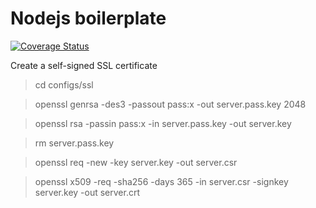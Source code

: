 # Nodejs boilerplate
[![Coverage Status](https://coveralls.io/repos/github/duysmile/node-js-boilerplate/badge.svg?branch=master)](https://coveralls.io/github/duysmile/node-js-boilerplate?branch=master)

Create a self-signed SSL certificate
> cd configs/ssl

> openssl genrsa -des3 -passout pass:x -out server.pass.key 2048 

> openssl rsa -passin pass:x -in server.pass.key -out server.key

> rm server.pass.key

> openssl req -new -key server.key -out server.csr

> openssl x509 -req -sha256 -days 365 -in server.csr -signkey server.key -out server.crt
